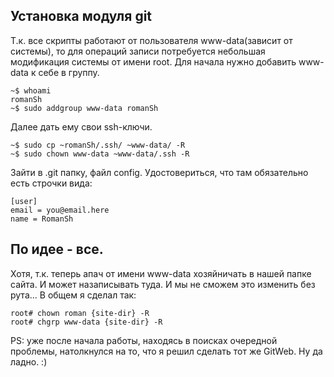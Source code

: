 Установка модуля git
-------------------

Т.к. все скрипты работают от пользователя www-data(зависит от системы), то для операций записи потребуется небольшая модификация системы от имени root.
Для начала нужно добавить www-data к себе в группу.

~~~
~$ whoami
romanSh
~$ sudo addgroup www-data romanSh
~~~

Далее дать ему свои ssh-ключи.
~~~
~$ sudo cp ~romanSh/.ssh/ ~www-data/ -R
~$ sudo chown www-data ~www-data/.ssh -R
~~~

Зайти в .git папку, файл config. Удостовериться, что там обязательно есть строчки вида:
~~~
[user]
email = you@email.here
name = RomanSh
~~~ 

По идее - все.
---

Хотя, т.к. теперь апач от имени www-data хозяйничать в нашей папке сайта. И может назаписывать туда. И мы не сможем это изменить без рута... В общем я сделал так:
~~~
root# chown roman {site-dir} -R
root# chgrp www-data {site-dir} -R
~~~

PS: уже после начала работы, находясь в поисках очередной проблемы, натолкнулся на то, что я решил сделать тот же GitWeb.
Ну да ладно.
:)